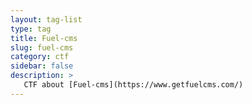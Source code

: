 ```yaml
---
layout: tag-list
type: tag
title: Fuel-cms
slug: fuel-cms
category: ctf
sidebar: false
description: >
   CTF about [Fuel-cms](https://www.getfuelcms.com/)
---
```

